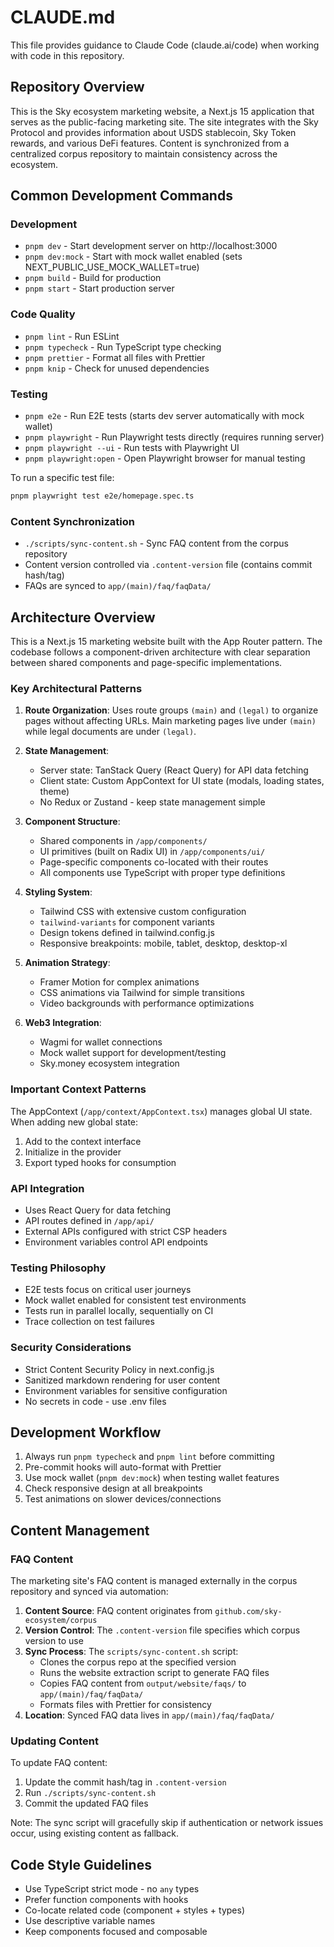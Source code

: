 # CLAUDE.md

This file provides guidance to Claude Code (claude.ai/code) when working with code in this repository.

## Repository Overview

This is the Sky ecosystem marketing website, a Next.js 15 application that serves as the public-facing marketing site. The site integrates with the Sky Protocol and provides information about USDS stablecoin, Sky Token rewards, and various DeFi features. Content is synchronized from a centralized corpus repository to maintain consistency across the ecosystem.

## Common Development Commands

### Development

- `pnpm dev` - Start development server on http://localhost:3000
- `pnpm dev:mock` - Start with mock wallet enabled (sets NEXT_PUBLIC_USE_MOCK_WALLET=true)
- `pnpm build` - Build for production
- `pnpm start` - Start production server

### Code Quality

- `pnpm lint` - Run ESLint
- `pnpm typecheck` - Run TypeScript type checking
- `pnpm prettier` - Format all files with Prettier
- `pnpm knip` - Check for unused dependencies

### Testing

- `pnpm e2e` - Run E2E tests (starts dev server automatically with mock wallet)
- `pnpm playwright` - Run Playwright tests directly (requires running server)
- `pnpm playwright --ui` - Run tests with Playwright UI
- `pnpm playwright:open` - Open Playwright browser for manual testing

To run a specific test file:

```bash
pnpm playwright test e2e/homepage.spec.ts
```

### Content Synchronization

- `./scripts/sync-content.sh` - Sync FAQ content from the corpus repository
- Content version controlled via `.content-version` file (contains commit hash/tag)
- FAQs are synced to `app/(main)/faq/faqData/`

## Architecture Overview

This is a Next.js 15 marketing website built with the App Router pattern. The codebase follows a component-driven architecture with clear separation between shared components and page-specific implementations.

### Key Architectural Patterns

1. **Route Organization**: Uses route groups `(main)` and `(legal)` to organize pages without affecting URLs. Main marketing pages live under `(main)` while legal documents are under `(legal)`.

2. **State Management**:

   - Server state: TanStack Query (React Query) for API data fetching
   - Client state: Custom AppContext for UI state (modals, loading states, theme)
   - No Redux or Zustand - keep state management simple

3. **Component Structure**:

   - Shared components in `/app/components/`
   - UI primitives (built on Radix UI) in `/app/components/ui/`
   - Page-specific components co-located with their routes
   - All components use TypeScript with proper type definitions

4. **Styling System**:

   - Tailwind CSS with extensive custom configuration
   - `tailwind-variants` for component variants
   - Design tokens defined in tailwind.config.js
   - Responsive breakpoints: mobile, tablet, desktop, desktop-xl

5. **Animation Strategy**:

   - Framer Motion for complex animations
   - CSS animations via Tailwind for simple transitions
   - Video backgrounds with performance optimizations

6. **Web3 Integration**:
   - Wagmi for wallet connections
   - Mock wallet support for development/testing
   - Sky.money ecosystem integration

### Important Context Patterns

The AppContext (`/app/context/AppContext.tsx`) manages global UI state. When adding new global state:

1. Add to the context interface
2. Initialize in the provider
3. Export typed hooks for consumption

### API Integration

- Uses React Query for data fetching
- API routes defined in `/app/api/`
- External APIs configured with strict CSP headers
- Environment variables control API endpoints

### Testing Philosophy

- E2E tests focus on critical user journeys
- Mock wallet enabled for consistent test environments
- Tests run in parallel locally, sequentially on CI
- Trace collection on test failures

### Security Considerations

- Strict Content Security Policy in next.config.js
- Sanitized markdown rendering for user content
- Environment variables for sensitive configuration
- No secrets in code - use .env files

## Development Workflow

1. Always run `pnpm typecheck` and `pnpm lint` before committing
2. Pre-commit hooks will auto-format with Prettier
3. Use mock wallet (`pnpm dev:mock`) when testing wallet features
4. Check responsive design at all breakpoints
5. Test animations on slower devices/connections

## Content Management

### FAQ Content

The marketing site's FAQ content is managed externally in the corpus repository and synced via automation:

1. **Content Source**: FAQ content originates from `github.com/sky-ecosystem/corpus`
2. **Version Control**: The `.content-version` file specifies which corpus version to use
3. **Sync Process**: The `scripts/sync-content.sh` script:
   - Clones the corpus repo at the specified version
   - Runs the website extraction script to generate FAQ files
   - Copies FAQ content from `output/website/faqs/` to `app/(main)/faq/faqData/`
   - Formats files with Prettier for consistency
4. **Location**: Synced FAQ data lives in `app/(main)/faq/faqData/`

### Updating Content

To update FAQ content:

1. Update the commit hash/tag in `.content-version`
2. Run `./scripts/sync-content.sh`
3. Commit the updated FAQ files

Note: The sync script will gracefully skip if authentication or network issues occur, using existing content as fallback.

## Code Style Guidelines

- Use TypeScript strict mode - no `any` types
- Prefer function components with hooks
- Co-locate related code (component + styles + types)
- Use descriptive variable names
- Keep components focused and composable
